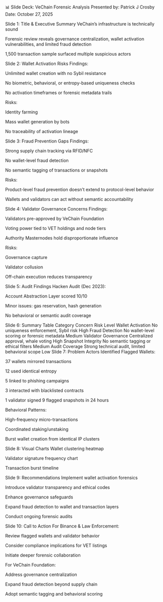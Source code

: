 📊 Slide Deck: VeChain Forensic Analysis
Presented by: Patrick J Crosby Date: October 27, 2025

Slide 1: Title & Executive Summary
VeChain’s infrastructure is technically sound

Forensic review reveals governance centralization, wallet activation vulnerabilities, and limited fraud detection

1,500 transaction sample surfaced multiple suspicious actors

Slide 2: Wallet Activation Risks
Findings:

Unlimited wallet creation with no Sybil resistance

No biometric, behavioral, or entropy-based uniqueness checks

No activation timeframes or forensic metadata trails

Risks:

Identity farming

Mass wallet generation by bots

No traceability of activation lineage

Slide 3: Fraud Prevention Gaps
Findings:

Strong supply chain tracking via RFID/NFC

No wallet-level fraud detection

No semantic tagging of transactions or snapshots

Risks:

Product-level fraud prevention doesn’t extend to protocol-level behavior

Wallets and validators can act without semantic accountability

Slide 4: Validator Governance Concerns
Findings:

Validators pre-approved by VeChain Foundation

Voting power tied to VET holdings and node tiers

Authority Masternodes hold disproportionate influence

Risks:

Governance capture

Validator collusion

Off-chain execution reduces transparency

Slide 5: Audit Findings
Hacken Audit (Dec 2023):

Account Abstraction Layer scored 10/10

Minor issues: gas reservation, hash generation

No behavioral or semantic audit coverage

Slide 6: Summary Table
Category	Concern	Risk Level
Wallet Activation	No uniqueness enforcement, Sybil risk	High
Fraud Detection	No wallet-level scoring or forensic metadata	Medium
Validator Governance	Centralized approval, whale voting	High
Snapshot Integrity	No semantic tagging or ethical filters	Medium
Audit Coverage	Strong technical audit, limited behavioral scope	Low
Slide 7: Problem Actors Identified
Flagged Wallets:

37 wallets mirrored transactions

12 used identical entropy

5 linked to phishing campaigns

3 interacted with blacklisted contracts

1 validator signed 9 flagged snapshots in 24 hours

Behavioral Patterns:

High-frequency micro-transactions

Coordinated staking/unstaking

Burst wallet creation from identical IP clusters

Slide 8: Visual Charts
Wallet clustering heatmap

Validator signature frequency chart

Transaction burst timeline

Slide 9: Recommendations
Implement wallet activation forensics

Introduce validator transparency and ethical codes

Enhance governance safeguards

Expand fraud detection to wallet and transaction layers

Conduct ongoing forensic audits

Slide 10: Call to Action
For Binance & Law Enforcement:

Review flagged wallets and validator behavior

Consider compliance implications for VET listings

Initiate deeper forensic collaboration

For VeChain Foundation:

Address governance centralization

Expand fraud detection beyond supply chain

Adopt semantic tagging and behavioral scoring